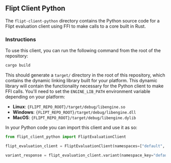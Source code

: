 ## Flipt Client Python

The `flipt-client-python` directory contains the Python source code for a Flipt evaluation client using FFI to make calls to a core built in Rust.

### Instructions

To use this client, you can run the following command from the root of the repository:

```bash
cargo build
```

This should generate a `target/` directory in the root of this repository, which contains the dynamic linking library built for your platform. This dynamic library will contain the functionality necessary for the Python client to make FFI calls. You'll need to set the `ENGINE_LIB_PATH` environment variable depending on your platform:

- **Linux**: `{FLIPT_REPO_ROOT}/target/debug/libengine.so`
- **Windows**: `{FLIPT_REPO_ROOT}/target/debug/libengine.dll`
- **MacOS**: `{FLIPT_REPO_ROOT}/target/debug/libengine.dylib`

In your Python code you can import this client and use it as so:

```python
from flipt_client_python import FliptEvaluationClient

flipt_evaluation_client = FliptEvaluationClient(namespaces=["default", "another-namespace"])

variant_response = flipt_evaluation_client.variant(namespace_key="default", flag_key="flag1", entity_id="entity", context={"this": "context"})
```
